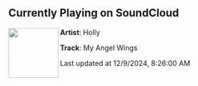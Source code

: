 ## Currently Playing on SoundCloud

[<img align="left" width="100" src="https://i1.sndcdn.com/artworks-Zor1GhQtJnlm-0-t500x500.jpg">](https://soundcloud.com/hollyhollys/look-inside-the-devils-eyes)

**Artist**: Holly 

**Track**: My Angel Wings

Last updated at 12/9/2024, 8:26:00 AM

